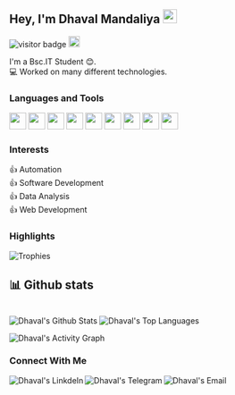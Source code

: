 ## Hey, I'm Dhaval Mandaliya <img src="https://media.giphy.com/media/hvRJCLFzcasrR4ia7z/giphy.gif" width="25px">

![visitor badge](https://visitor-badge.glitch.me/badge?page_id=roshan9419.visitor-badge)
<a href="https://github.com/Dhavalmandaliya"><img alt="followers" title="Follow me on Github" src="https://img.shields.io/github/followers/Dhavalmandaliya?color=236ad3&labelColor=1155ba&style=for-the-badge&logo=github&label=Follow" height="20px"/></a>  
    
I'm a Bsc.IT Student 😊.  
💻 Worked on many different technologies.  



### Languages and Tools  

<code><img height="30" src="https://img.icons8.com/color/48/000000/python.png"/></code>
<code><img height="30" src="https://img.icons8.com/color/48/000000/c-plus-plus-logo.png"/></code>
<code><img height="30" src="https://img.icons8.com/color/48/000000/c-programming.png"/></code>
<code><img height="30" src="https://img.icons8.com/color/48/000000/java-coffee-cup-logo.png"/></code>
<code><img height="30" src="https://img.icons8.com/color/48/000000/html-5.png"/></code>
<code><img height="30" src="https://img.icons8.com/color/48/000000/css3.png"/></code>
<code><img height="30" src="https://img.icons8.com/color/48/000000/javascript.png"/></code>
<code><img height="30" src="https://img.icons8.com/color/48/000000/oracle-logo.png"/></code>
<code><img height="30" src="https://img.icons8.com/fluent/48/000000/github.png"/></code>


### Interests
👍 Automation  
👍 Software Development  
👍 Data Analysis  
👍 Web Development    



### **Highlights**

![Trophies](https://github-profile-trophy.vercel.app/?username=Dhavalmandaliya&theme=dracula&column=7&margin-w=15&margin-h=15)

## 📊 Github stats

<!-- <details>  -->
<!--   <summary>💻 GitHub Profile Stats</summary> -->
  <br/>
    <a><img alt="Dhaval's Github Stats" src="https://denvercoder1-github-readme-stats.vercel.app/api?username=Dhavalmandaliya&show_icons=true&count_private=true&theme=react&hide_border=true&bg_color=1F222E&title_color=F85D7F&icon_color=F8D866" /></a>
  <a><img alt="Dhaval's Top Languages" src="https://denvercoder1-github-readme-stats.vercel.app/api/top-langs/?username=Dhavalmandaliya&langs_count=8&layout=compact&theme=react&hide_border=true&bg_color=1F222E&title_color=F85D7F&icon_color=F8D866" /></a>
  <br/>
<!--   <b>Note:</b> Top languages is only a metric of the languages my public code consists of and doesn't reflect experience or skill level. -->
<!-- </details> -->

<a><img alt="Dhaval's Activity Graph" src="https://activity-graph.herokuapp.com/graph?username=Dhavalmandaliya&bg_color=1F222E&color=F8D866&line=F85D7F&point=FFFFFF&hide_border=true" /></a>  

### Connect With Me
<a href="https://www.linkedin.com/in/dhavalmandaliya-68411a1a4/" target="_blank">
  <img align="left" alt="Dhaval's LinkdeIn" src="https://img.shields.io/badge/LinkedIn-0077B5?style=for-the-badge&logo=linkedin&logoColor=white" />
</a>
<a href="https://t.me/Dhavalmandaliya" target="_blank">
  <img align="left" alt="Dhaval's Telegram" src="https://img.shields.io/badge/Telegram-2CA5E0?style=for-the-badge&logo=telegram&logoColor=white" />
</a>
<a href="dhavalmandaliya09@gmail.com" target="_blank">
  <img align="left" alt="Dhaval's Email" src="https://img.shields.io/badge/Gmail-D14836?style=for-the-badge&logo=gmail&logoColor=white" />
</a>

